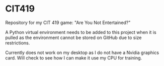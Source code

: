 # CIT419
Repository for my CIT 419 game: "Are You Not Entertained?"


A Python virtual environment needs to be added to this project when it is pulled as the environment cannot be stored on GitHub due to size restrictions.

Currently does not work on my desktop as I do not have a Nvidia graphics card. Will check to see how I can make it use my CPU for training.
